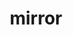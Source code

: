 ---
layout: smileys&emotion
title: mirror
emoji: mirror
permalink: 🪞.html
image: assets/img/3moji/mirror.png
---